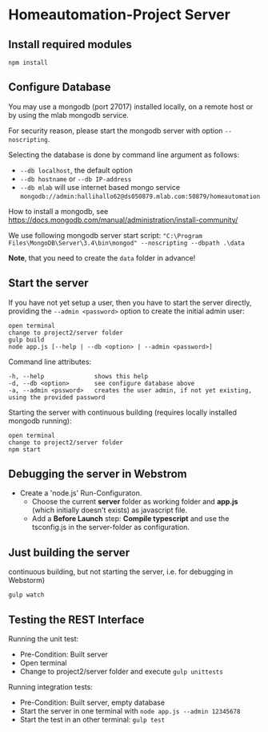 # Homeautomation-Project Server

## Install required modules
`npm install`

## Configure Database
You may use a mongodb (port 27017) installed locally, on a remote host or by using the mlab mongodb service.

For security reason, please start the mongodb server with option `--noscripting`.

Selecting the database is done by command line argument as follows:
* `--db localhost`, the default option
* `--db hostname` or `--db IP-address`
* `--db mlab` will use internet based mongo service `mongodb://admin:hallihallo62@ds050879.mlab.com:50879/homeautomation`

How to install a mongodb, see https://docs.mongodb.com/manual/administration/install-community/

We use following mongodb server start script: `"C:\Program Files\MongoDB\Server\3.4\bin\mongod" --noscripting --dbpath .\data`

**Note**, that you need to create the `data` folder in advance!
                                              

## Start the server

If you have not yet setup a user, then you have to start the server directly, providing the `--admin <password>` option to create the initial admin user:
```
open terminal
change to project2/server folder
gulp build
node app.js [--help | --db <option> | --admin <password>]
```
Command line attributes:
```
-h, --help              shows this help
-d, --db <option>       see configure database above
-a, --admin <pssword>   creates the user admin, if not yet existing, using the provided password
```
Starting the server with continuous building (requires locally installed mongodb running):
```
open terminal
change to project2/server folder
npm start
```


## Debugging the server in Webstrom
* Create a 'node.js' Run-Configuraton. 
  * Choose the current **server** folder as working folder and **app.js** (which initially doesn't exists) as javascript file.
  * Add a **Before Launch** step:  **Compile typescript** and use the tsconfig.js in the server-folder as configuration.


## Just building the server
continuous building, but not starting the server, i.e. for debugging in Webstorm)
```
gulp watch
```

## Testing the REST Interface

Running the unit test:
* Pre-Condition: Built server
* Open terminal
* Change to project2/server folder and execute `gulp unittests`

Running integration tests:
* Pre-Condition: Built server, empty database
* Start the server in one terminal with `node app.js --admin 12345678`
* Start the test in an other terminal: `gulp test`
